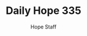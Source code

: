 ---
image: /assets/img/daily-hope-default-artwork.png
title: Daily Hope 335
number: 335
categories:
  - Daily Hope
author: Hope Staff
notes: Daily Hope 335
embed: >-
  <iframe style="border-radius:12px" src="https://open.spotify.com/embed/episode/0FrHwTO2MJDxBiWQXgOjLQ?utm_source=generator" width="100%" height="352" frameBorder="0" allowfullscreen="" allow="autoplay; clipboard-write; encrypted-media; fullscreen; picture-in-picture" loading="lazy"></iframe>
---